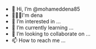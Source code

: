- 👋 Hi, I’m @mohameddena85
- I'm dena
- 👀 I’m interested in ...
- 🌱 I’m currently learning ...
- 💞️ I’m looking to collaborate on ...
- 📫 How to reach me ...

<!---
mohameddena85/mohameddena85 is a repository because its `iphon
.md` (this file) appears on your GitHub profile.
You can click the Preview link to take a look at your changes.
